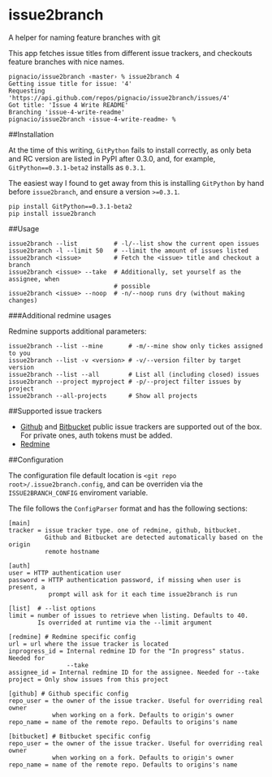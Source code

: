 issue2branch
============

A helper for naming feature branches with git

This app fetches issue titles from different issue trackers, and checkouts
feature branches with nice names.

```
pignacio/issue2branch ‹master› % issue2branch 4
Getting issue title for issue: '4'
Requesting 'https://api.github.com/repos/pignacio/issue2branch/issues/4'
Got title: 'Issue 4 Write README'
Branching 'issue-4-write-readme'
pignacio/issue2branch ‹issue-4-write-readme› %
```

##Installation

At the time of this writing, `GitPython` fails to install correctly, as only
beta and RC version are listed in PyPI after 0.3.0, and, for example,
`GitPython==0.3.1-beta2` installs as `0.3.1`.

The easiest way I found to get away from this is installing `GitPython` by hand
before `issue2branch`, and ensure a version `>=0.3.1`.

```
pip install GitPython==0.3.1-beta2
pip install issue2branch
```

##Usage

```
issue2branch --list          # -l/--list show the current open issues
issue2branch -l --limit 50   # --limit the amount of issues listed
issue2branch <issue>         # Fetch the <issue> title and checkout a branch
issue2branch <issue> --take  # Additionally, set yourself as the assignee, when
                             # possible
issue2branch <issue> --noop  # -n/--noop runs dry (without making changes)
```

###Additional redmine usages

Redmine supports additional parameters:

```
issue2branch --list --mine       # -m/--mine show only tickes assigned to you
issue2branch --list -v <version> # -v/--version filter by target version
issue2branch --list --all        # List all (including closed) issues
issue2branch --project myproject # -p/--project filter issues by project
issue2branch --all-projects      # Show all projects
```

##Supported issue trackers

* [Github](http://www.github.com) and [Bitbucket](http://www.bitbucket.org)
  public issue trackers are supported out of the box. For private ones, auth
  tokens must be added.
* [Redmine](http://www.redmine.org)

##Configuration

The configuration file default location is `<git repo
root>/.issue2branch.config`, and can be overriden via the `ISSUE2BRANCH_CONFIG`
enviroment variable.

The file follows the `ConfigParser` format and has the following sections:

```
[main]
tracker = issue tracker type. one of redmine, github, bitbucket.
          Github and Bitbucket are detected automatically based on the origin
          remote hostname

[auth]
user = HTTP authentication user
password = HTTP authentication password, if missing when user is present, a
           prompt will ask for it each time issue2branch is run

[list]  # --list options
limit = number of issues to retrieve when listing. Defaults to 40.
        Is overrided at runtime via the --limit argument

[redmine] # Redmine specific config
url = url where the issue tracker is located
inprogress_id = Internal redmine ID for the "In progress" status. Needed for
                --take
assignee_id = Internal redmine ID for the assignee. Needed for --take
project = Only show issues from this project

[github] # Github specific config
repo_user = the owner of the issue tracker. Useful for overriding real owner
            when working on a fork. Defaults to origin's owner
repo_name = name of the remote repo. Defaults to origins's name

[bitbucket] # Bitbucket specific config
repo_user = the owner of the issue tracker. Useful for overriding real owner
            when working on a fork. Defaults to origin's owner
repo_name = name of the remote repo. Defaults to origins's name
```


